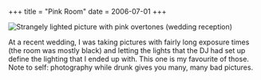 +++
title = "Pink Room"
date = 2006-07-01
+++

![Strangely lighted picture with pink overtones (wedding reception)](http://www.aphoenix.ca/photoblog/photos/PinkRoom.jpg)

At a recent wedding, I was taking pictures with fairly long exposure times (the room was mostly black) and letting the lights that the DJ had set up define the lighting that I ended up with. This one is my favourite of those. Note to self: photography while drunk gives you many, many bad pictures.
